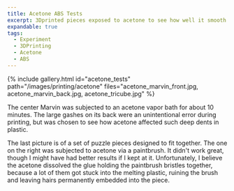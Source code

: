 ```yaml
---
title: Acetone ABS Tests
excerpt: 3Dprinted pieces exposed to acetone to see how well it smooth out the striations from the FDM printer
expandable: true
tags:
  - Experiment
  - 3DPrinting
  - Acetone
  - ABS
---
```


{% include gallery.html id="acetone_tests" path="/images/printing/acetone" files="acetone_marvin_front.jpg, acetone_marvin_back.jpg, acetone_tricube.jpg" %}

The center Marvin was subjected to an acetone vapor bath for about 10 minutes. The large gashes on its back were an unintentional error during printing, but was chosen to see how acetone affected such deep dents in plastic.

The last picture is of a set of puzzle pieces designed to fit together. The one on the right was subjected to acetone via a paintbrush. It didn't work great, though I might have had better results if I kept at it. Unfortunately, I believe the acetone dissolved the glue holding the paintbrush bristles together, because a lot of them got stuck into the melting plastic, ruining the brush and leaving hairs permanently embedded into the piece.
